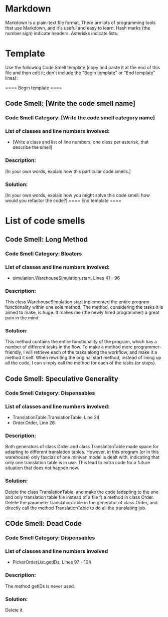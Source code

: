# Markdown

Markdown is a plain-text file format. There are lots of programming tools that use Markdown, and it's useful and
easy to learn. Hash marks (the number sign) indicate headers. Asterisks indicate lists.

# Template

Use the following Code Smell template (copy and paste it at the end of this file and then edit it; don't include the "Begin template" or "End template" lines):

==== Begin template ====
## Code Smell: [Write the code smell name]

### Code Smell Category: [Write the code smell category name]

### List of classes and line numbers involved:

* [Write a class and list of line numbers, one class per asterisk, that describe the smell]

### Description:

[In your own words, explain how this particular code smells.]

### Solution:

[In your own words, explain how you might solve this code smell:
how would you refactor the code?]
==== End template ====

# List of code smells

## Code Smell: Long Method

### Code Smell Category: Bloaters

### List of classes and line numbers involved:

* simulation.WarehouseSimulation.start, Lines 41 - 96

### Description:

This class WarehouseSimulation.start inplemented the entire program functionality within one sole method.
The method, considering the tasks it is aimed to make, is huge.
It makes me (the newly hired programmer) a great pain in the mind.

### Solution:

This method contains the entire functionality of the program, which has a number of different tasks in the flow.
To make a method more programmer-friendly, I will retrieve each of the tasks along the workflow, and make it a method it self.
When rewriting the original start method, instead of lining up all the code, I can simply call the method for each of the tasks
(or steps).

## Code Smell: Speculative Generality

### Code Smell Category: Dispensables

### List of classes and line numbers involved:

* TranslationTable.TranslationTable, Line 24
* Order.Order, Line 26

### Description:

Both generators of class Order and class TranslationTable made space for adapting to different translation tables.
However, in this program (or in this warehouse) only fascias of one minivan model is dealt with,
indicating that only one translation table is in use.
This lead to extra code for a future situation that does not happen now.

### Solution:

Delete the class TranslationTable, and make the code (adapting to the one and only translation table file instead of a file f)
a method in class Order. Delete the parameter translationTable in the generator of class Order, and directly call the method
TranslationTable to do all the translating job.

## COde Smell: Dead Code

### Code Smell Category: Dispensables

### List of classes and line numbers involved

* PickerOrderList.getIDs, Lines 97 - 104

### Description:

The method getIDs is never used.

### Solution:

Delete it.
